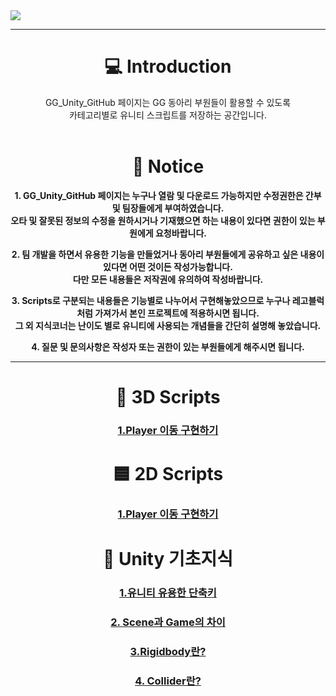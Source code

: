 <img src="https://capsule-render.vercel.app/api?type=Rounded&color=auto&height=300&section=header&text=GG%20Unity%20GitHub&fontSize=95" />
 

<div align = "center">


 ---
 
 # 💻 Introduction
  GG_Unity_GitHub 페이지는 GG 동아리 부원들이 활용할 수 있도록 <br>카테고리별로 유니티 스크립트를 저장하는 공간입니다.<br><br>

# 📣 Notice

<t>**1. GG_Unity_GitHub 페이지는 누구나 열람 및 다운로드 가능하지만 수정권한은 간부 및 팀장들에게 부여하였습니다.
   <br>오타 및 잘못된 정보의 수정을 원하시거나 기재했으면 하는 내용이 있다면 권한이 있는 부원에게 요청바랍니다.**

<t>**2. 팀 개발을 하면서 유용한 기능을 만들었거나 동아리 부원들에게 공유하고 싶은 내용이 있다면 어떤 것이든 작성가능합니다.
   <br>다만 모든 내용들은 저작권에 유의하여 작성바랍니다.**

<t>**3. Scripts로 구분되는 내용들은 기능별로 나누어서 구현해놓았으므로 누구나 레고블럭처럼 가져가서 본인 프로젝트에 적용하시면 됩니다.
   <br>그 외 지식코너는 난이도 별로 유니티에 사용되는 개념들을 간단히 설명해 놓았습니다.**

<t>**4. 질문 및 문의사항은 작성자 또는 권한이 있는 부원들에게 해주시면 됩니다.**

---

 # 🧊 3D Scripts 
 ### [1.Player 이동 구현하기](https://github.com/starhome7/GG_Unity_GitHub/blob/main/3D%20Scripts/1.%20Player%20%EC%9D%B4%EB%8F%99%20%EA%B5%AC%ED%98%84%ED%95%98%EA%B8%B0/1.%20Player%20%EC%9D%B4%EB%8F%99%20%EA%B5%AC%ED%98%84%ED%95%98%EA%B8%B0.md)
 


# 🟦 2D Scripts
 ### [1.Player 이동 구현하기](https://github.com/starhome7/GG_Unity_GitHub/blob/8c9bf11334254ad264210f982685f37da28f9963/2D%20Scripts/1.%20Player%20%EC%9D%B4%EB%8F%99%20%EA%B5%AC%ED%98%84%ED%95%98%EA%B8%B0/1.%20Player%20%EC%9D%B4%EB%8F%99%20%EA%B5%AC%ED%98%84%ED%95%98%EA%B8%B0.md)
 




 # 📝 Unity 기초지식
  ### [1.유니티 유용한 단축키](https://github.com/starhome7/GG_Unity_GitHub/blob/dcb1ecd0655f4d645dca62a71181181df2947943/Unity_Basic/1.%EC%9C%A0%EB%8B%88%ED%8B%B0%20%EC%9C%A0%EC%9A%A9%ED%95%9C%20%EB%8B%A8%EC%B6%95%ED%82%A4/1.%EC%9C%A0%EB%8B%88%ED%8B%B0%20%EC%9C%A0%EC%9A%A9%ED%95%9C%20%EB%8B%A8%EC%B6%95%ED%82%A4.md)
  ### [2. Scene과 Game의 차이 ](https://github.com/starhome7/GG_Unity_GitHub/blob/eeac98ba3204e4a8af483753fac4a164807dead5/Unity_Basic/2.%20Scene%EA%B3%BC%20Game%EC%9D%98%20%EC%B0%A8%EC%9D%B4/2.%20Scene%EA%B3%BC%20Game%EC%9D%98%20%EC%B0%A8%EC%9D%B4.md)
  ### [3.Rigidbody란?](https://github.com/starhome7/GG_Unity_GitHub/blob/23bbe2c11cb8a7188b5cc231cce8524cdfbcdd3c/Unity_Basic/3.Rigidbody%EB%9E%80/3.Rigidbody%EB%9E%80.md)
  ### [4. Collider란?](https://github.com/starhome7/GG_Unity_GitHub/blob/23bbe2c11cb8a7188b5cc231cce8524cdfbcdd3c/Unity_Basic/4.%20Collider%EB%9E%80/4.%20Collider%EB%9E%80.md)
</div>






  
